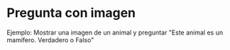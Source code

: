# Pregunta con imagen
Ejemplo: Mostrar una imagen de un animal y preguntar "Este animal es un mamífero. Verdadero o Falso"